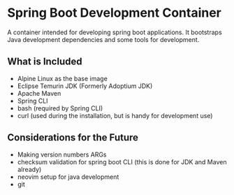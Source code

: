 # Spring Boot Development Container

A container intended for developing spring boot applications. It bootstraps Java development dependencies and some tools for development.

## What is Included

- Alpine Linux as the base image
- Eclipse Temurin JDK (Formerly Adoptium JDK)
- Apache Maven
- Spring CLI
- bash (required by Spring CLI)
- curl (used during the installation, but is handy for development use)

## Considerations for the Future

- Making version numbers ARGs
- checksum validation for spring boot CLI (this is done for JDK and Maven already)
- neovim setup for java development
- git
